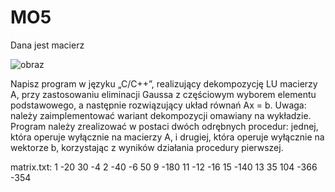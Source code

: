 # MO5

Dana jest macierz 

![obraz](https://github.com/Kuboss949/MO5/assets/101654879/2d959c6b-9847-4400-ab28-7636db67f821)



Napisz program w języku „C/C++”, realizujący dekompozycję LU macierzy A, przy zastosowaniu
eliminacji Gaussa z częściowym wyborem elementu podstawowego, a następnie rozwiązujący układ
równań Ax = b.
Uwaga: należy zaimplementować wariant dekompozycji omawiany na wykładzie.
Program należy zrealizować w postaci dwóch odrębnych procedur: jednej, która operuje wyłącznie
na macierzy A, i drugiej, która operuje wyłącznie na wektorze b, korzystając z wyników działania
procedury pierwszej.

matrix.txt:
1 -20 30 -4
2 -40 -6 50
9 -180 11 -12
-16 15 -140 13
35
104
-366
-354
